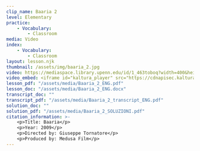 ```yaml
---
clip_name: Baaria 2
level: Elementary
practice: 
    - Vocabulary: 
        - Classroom
media: Video
index: 
    - Vocabulary: 
        - Classroom
layout: lesson.njk
thumbnail: /assets/img/baaria_2.jpg
video: https://mediaspace.library.upenn.edu/id/1_463toboq?width=400&height=285&playerId=52628472
video_embed: <iframe id="kaltura_player" src="https://cdnapisec.kaltura.com/p/1147242/sp/114724200/embedIframeJs/uiconf_id/9757771/partner_id/1147242?iframeembed=true&playerId=kaltura_player&entry_id=1_463toboq&flashvars[streamerType]=auto&amp;flashvars[localizationCode]=en&amp;flashvars[sideBarContainer.plugin]=true&amp;flashvars[sideBarContainer.position]=left&amp;flashvars[sideBarContainer.clickToClose]=true&amp;flashvars[chapters.plugin]=true&amp;flashvars[chapters.layout]=vertical&amp;flashvars[chapters.thumbnailRotator]=false&amp;flashvars[streamSelector.plugin]=true&amp;flashvars[EmbedPlayer.SpinnerTarget]=videoHolder&amp;flashvars[dualScreen.plugin]=true&amp;flashvars[Kaltura.addCrossoriginToIframe]=true&amp;&wid=1_zta33xph" width="400" height="285" allowfullscreen webkitallowfullscreen mozAllowFullScreen allow="autoplay *; fullscreen *; encrypted-media *" sandbox="allow-downloads allow-forms allow-same-origin allow-scripts allow-top-navigation allow-pointer-lock allow-popups allow-modals allow-orientation-lock allow-popups-to-escape-sandbox allow-presentation allow-top-navigation-by-user-activation" frameborder="0" title="Baaria 2"></iframe>
lesson_pdf: "/assets/media/Baaria_2_ENG.pdf"
lesson_doc: "/assets/media/Baaria_2_ENG.docx"
transcript_doc: ""
transcript_pdf: "/assets/media/Baaria_2_transcript_ENG.pdf"
solution_doc: ""
solution_pdf: "/assets/media/Baaria_2_SOLUZIONI.pdf"
citation_information: >- 
    <p>Title: Baaria</p>
    <p>Year: 2009</p>
    <p>Directed by: Giuseppe Tornatore</p>
    <p>Produced by: Medusa Film</p>
---
```

